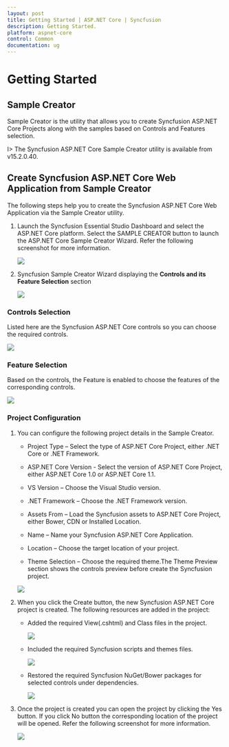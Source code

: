 ```yaml
---
layout: post
title: Getting Started | ASP.NET Core | Syncfusion
description: Getting Started.
platform: aspnet-core 
control: Common 
documentation: ug
---
```



# Getting Started

## Sample Creator

Sample Creator is the utility that allows you to create Syncfusion ASP.NET Core Projects along with the samples based on Controls and Features selection.

I> The Syncfusion ASP.NET Core Sample Creator utility is available from v15.2.0.40.

## Create Syncfusion ASP.NET Core Web Application from Sample Creator

The following steps help you to create the Syncfusion ASP.NET Core Web Application via the Sample Creator utility.

1. Launch the Syncfusion Essential Studio Dashboard and select the ASP.NET Core platform. Select the SAMPLE CREATOR button to launch the ASP.NET Core Sample Creator Wizard. Refer the following screenshot for more information.

   ![](getting-started-SampleCreator-images/SampleCreator_img1.jpeg)

2. Syncfusion Sample Creator Wizard displaying the **Controls and its Feature Selection** section

   ![](getting-started-SampleCreator-images/SampleCreator_img2.jpeg)


### Controls Selection

Listed here are the Syncfusion ASP.NET Core controls so you can choose the required controls.

   ![](getting-started-SampleCreator-images/SampleCreator_img3.jpeg)

### Feature Selection

Based on the controls, the Feature is enabled to choose the features of the corresponding controls.

   ![](getting-started-SampleCreator-images/SampleCreator_img4.jpeg)


### Project Configuration

1. You can configure the following project details in the Sample Creator.

   * Project Type – Select the type of ASP.NET Core Project, either .NET Core or .NET Framework.
   
   * ASP.NET Core Version - Select the version of ASP.NET Core Project, either ASP.NET Core 1.0 or ASP.NET Core 1.1.

   * VS Version – Choose the Visual Studio version.

   * .NET Framework – Choose the .NET Framework version.
   
   * Assets From – Load the Syncfusion assets to ASP.NET Core Project, either Bower, CDN or Installed Location.

   * Name – Name your Syncfusion ASP.NET Core Application.

   * Location – Choose the target location of your project.

   * Theme Selection – Choose the required theme.The Theme Preview section shows the controls preview before create the Syncfusion project.

   ![](getting-started-SampleCreator-images/SampleCreator_img6.jpeg)


2. When you click the Create button, the new Syncfusion ASP.NET Core project is created. The following resources are added in the project:

   * Added the required View(.cshtml) and Class files in the project.

     ![](getting-started-SampleCreator-images/SampleCreator_img7.jpeg)

   * Included the required Syncfusion scripts and themes files.

     ![](getting-started-SampleCreator-images/SampleCreator_img8.jpeg)

   * Restored the required Syncfusion NuGet/Bower packages for selected controls under dependencies.

     ![](getting-started-SampleCreator-images/SampleCreator_img9.png)

3. Once the project is created you can open the project by clicking the Yes button. If you click No button the corresponding location of the project will be opened. Refer the following screenshot for more information.

   ![](getting-started-SampleCreator-images/SampleCreator_img11.jpeg)